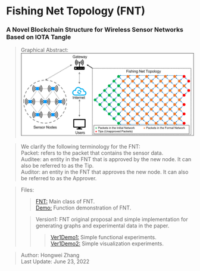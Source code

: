 # Fishing Net Topology (FNT)
### A Novel Blockchain Structure for Wireless Sensor Networks Based on IOTA Tangle

> Graphical Abstract: ![GraphicalAbstract](abstract.png)

>We clarify the following terminology for the FNT:  
Packet: refers to the packet that contains the sensor data.  
Auditee: an entity in the FNT that is approved by the new node. It can also be referred to as the Tip.  
Auditor: an entity in the FNT that approves the new node. It can also be referred to as the Approver.

>Files:
>>[FNT:](FNT.py) Main class of FNT.  
>>[Demo:](Demo.ipynb) Function demonstration of FNT.
> 
>>Version1: FNT original proposal and simple implementation for generating graphs and experimental data in the paper.  
>>>[Ver1Demo1:](Version1/Ver1Demo1.ipynb) Simple functional experiments.  
>>>[Ver1Demo2:](Version1/Ver1Demo2.ipynb) Simple visualization experiments.  

> Author: Hongwei Zhang  
> Last Update: June 23, 2022